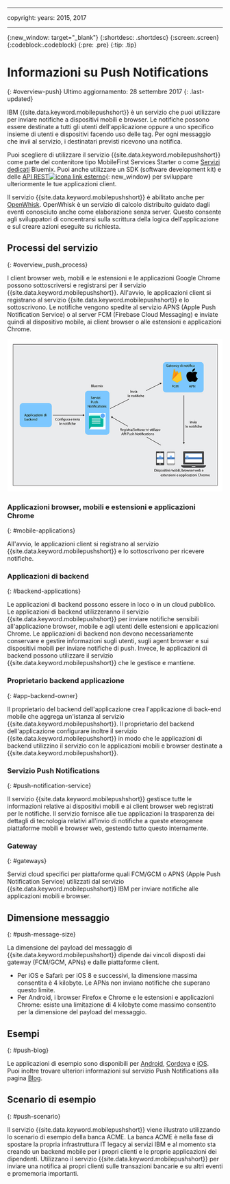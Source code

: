 ----

copyright:
 years: 2015, 2017

---

{:new_window: target="_blank"}
{:shortdesc: .shortdesc}
{:screen:.screen}
{:codeblock:.codeblock}
{:pre: .pre}
{:tip: .tip}

# Informazioni su Push Notifications 
{: #overview-push}
Ultimo aggiornamento: 28 settembre 2017
{: .last-updated}

IBM {{site.data.keyword.mobilepushshort}} è un servizio che puoi utilizzare per inviare notifiche a dispositivi mobili e browser. Le notifiche possono essere destinate a tutti gli utenti dell'applicazione oppure a uno specifico insieme di utenti e dispositivi facendo uso delle tag. Per ogni messaggio che invii al servizio, i destinatari previsti ricevono una notifica.


Puoi scegliere di utilizzare il servizio {{site.data.keyword.mobilepushshort}} come parte del contenitore tipo MobileFirst Services Starter o come [Servizi dedicati](/docs/dedicated/index.html) Bluemix.  Puoi anche utilizzare un SDK (software development kit) e delle [API REST![icona link esterno](../../icons/launch-glyph.svg "icona link esterno")](https://mobile.{DomainName}/imfpush/){: new_window} per sviluppare ulteriormente le tue applicazioni client.


Il servizio {{site.data.keyword.mobilepushshort}} è abilitato anche per [OpenWhisk](/docs/openwhisk/index.html). OpenWhisk è un servizio di calcolo distribuito guidato dagli eventi conosciuto anche come elaborazione senza server. Questo consente agli sviluppatori di concentrarsi sulla scrittura della logica dell'applicazione e sul creare azioni eseguite su richiesta.


## Processi del servizio
{: #overview_push_process}

I client browser web, mobili e le estensioni e le applicazioni Google Chrome possono sottoscriversi e registrarsi per il servizio {{site.data.keyword.mobilepushshort}}. All'avvio, le applicazioni client si registrano al servizio {{site.data.keyword.mobilepushshort}} e lo sottoscrivono. Le notifiche vengono spedite al servizio APNS (Apple Push Notification Service) o al server FCM (Firebase Cloud Messaging) e inviate quindi al dispositivo mobile, ai client browser o alle estensioni e applicazioni Chrome.

![Panoramica Push](images/overview.jpg)


### Applicazioni browser, mobili e estensioni e applicazioni Chrome
{: #mobile-applications}

All'avvio, le applicazioni client si registrano al servizio {{site.data.keyword.mobilepushshort}} e lo sottoscrivono per ricevere notifiche.

### Applicazioni di backend
{: #backend-applications}

Le applicazioni di backend possono essere in loco o in un cloud pubblico. Le applicazioni di backend utilizzeranno il servizio {{site.data.keyword.mobilepushshort}} per inviare notifiche sensibili all'applicazione browser, mobile e agli utenti delle estensioni e applicazioni Chrome. Le applicazioni di backend non devono necessariamente conservare e gestire informazioni sugli utenti, sugli agent browser e sui dispositivi mobili per inviare notifiche di push. Invece, le applicazioni di backend possono utilizzare il servizio {{site.data.keyword.mobilepushshort}} che le gestisce e mantiene.

### Proprietario backend applicazione
{: #app-backend-owner}

Il proprietario del backend dell'applicazione crea l'applicazione di back-end mobile che aggrega un'istanza al servizio {{site.data.keyword.mobilepushshort}}. Il proprietario del backend dell'applicazione configurare inoltre il servizio {{site.data.keyword.mobilepushshort}} in modo che le applicazioni di backend utilizzino il servizio con le applicazioni mobili e browser destinate a {{site.data.keyword.mobilepushshort}}.

### Servizio Push Notifications
{: #push-notification-service}

Il servizio {{site.data.keyword.mobilepushshort}} gestisce tutte le informazioni relative ai dispositivi mobili e ai client browser web registrati per le notifiche. Il servizio fornisce alle tue applicazioni la trasparenza dei dettagli di tecnologia relativi all'invio di notifiche a queste eterogenee piattaforme mobili e browser web, gestendo tutto questo internamente.

### Gateway
{: #gateways}

Servizi cloud specifici per piattaforme quali FCM/GCM o APNS (Apple Push Notification Service) utilizzati dal servizio {{site.data.keyword.mobilepushshort}} IBM per inviare notifiche alle applicazioni mobili e browser.

## Dimensione messaggio
{: #push-message-size}

La dimensione del payload del messaggio di {{site.data.keyword.mobilepushshort}} dipende dai vincoli disposti dai gateway (FCM/GCM, APNs) e dalle piattaforme client. 

- Per iOS e Safari: per iOS 8 e successivi, la dimensione massima consentita è 4 kilobyte. Le APNs non inviano notifiche che superano questo limite.
- Per Android, i browser Firefox e Chrome e le estensioni e applicazioni Chrome: esiste una limitazione di 4 kilobyte come massimo consentito per la dimensione del payload del messaggio.

## Esempi
{: #push-blog}

Le applicazioni di esempio sono disponibili per [Android](https://github.com/ibm-bluemix-mobile-services/bms-samples-android-hellopush/), [Cordova](https://github.com/ibm-bluemix-mobile-services/bms-samples-cordova-hellopush) e [iOS](https://github.com/ibm-bluemix-mobile-services/bms-samples-swift-hellopush).
Puoi inoltre trovare ulteriori informazioni sul servizio Push Notifications alla pagina [Blog](http://push-notification-service.mybluemix.net/).  


## Scenario di esempio 
{: #push-scenario}

Il servizio {{site.data.keyword.mobilepushshort}} viene illustrato utilizzando lo scenario di esempio della banca ACME. La banca ACME è nella fase di spostare la propria infrastruttura IT legacy ai servizi IBM e al momento sta creando un backend mobile per i propri clienti e le proprie applicazioni dei dipendenti. Utilizzano il servizio {{site.data.keyword.mobilepushshort}} per inviare una notifica ai propri clienti sulle transazioni bancarie e su altri eventi e promemoria importanti.

